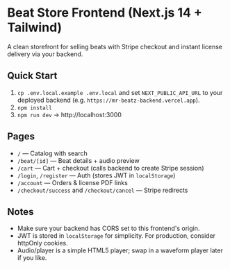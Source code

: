 # Beat Store Frontend (Next.js 14 + Tailwind)

A clean storefront for selling beats with Stripe checkout and instant license delivery via your backend.

## Quick Start
1. `cp .env.local.example .env.local` and set `NEXT_PUBLIC_API_URL` to your deployed backend (e.g. `https://mr-beatz-backend.vercel.app`).
2. `npm install`
3. `npm run dev` → http://localhost:3000

## Pages
- `/` — Catalog with search
- `/beat/[id]` — Beat details + audio preview
- `/cart` — Cart + checkout (calls backend to create Stripe session)
- `/login`, `/register` — Auth (stores JWT in `localStorage`)
- `/account` — Orders & license PDF links
- `/checkout/success` and `/checkout/cancel` — Stripe redirects

## Notes
- Make sure your backend has CORS set to this frontend's origin.
- JWT is stored in `localStorage` for simplicity. For production, consider httpOnly cookies.
- Audio/player is a simple HTML5 player; swap in a waveform player later if you like.
